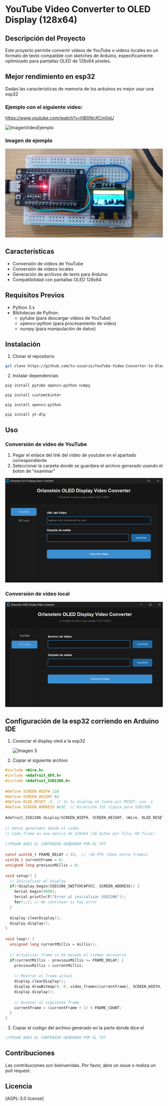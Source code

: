 # YouTube Video Converter to OLED Display (128x64)

## Descripción del Proyecto
Este proyecto permite convertir videos de YouTube o videos locales en un formato de texto compatible con sketches de Arduino, específicamente optimizado para pantallas OLED de 128x64 píxeles.

## Mejor rendimiento en esp32
Dadas las caracteristicas de memoria de los arduinos es mejor usar una esp32

### Ejemplo con el siguiente video:

https://www.youtube.com/watch?v=HBXNnXCm0gU

![ImagenVideoEjemplo](https://img.youtube.com/vi/HBXNnXCm0gU/0.jpg)

### Imagen de ejemplo
![Imagen 3](/Images/ExampleOfVideoInEsp32.png)


## Características
- Conversión de videos de YouTube
- Conversión de videos locales
- Generación de archivos de texto para Arduino
- Compatibilidad con pantallas OLED 128x64

## Requisitos Previos
- Python 3.x
- Bibliotecas de Python:
  - pytube (para descargar videos de YouTube)
  - opencv-python (para procesamiento de video)
  - numpy (para manipulación de datos)

## Instalación
1. Clonar el repositorio
```bash
git clone https://github.com/tu-usuario/YouTube-Video-Converter-to-Oled-Display-128-x-64.git
```

2. Instalar dependencias
```bash
pip install pytube opencv-python numpy
```
```bash
pip install customtkinter
```
```bash
pip install opencv-python
```
```bash
pip install yt-dlp
```

## Uso
### Conversión de video de YouTube

1. Pegar el enlace del link del video de youtube en el apartado correspondiente
2. Seleccionar la carpeta donde se guardara el archivo generado usando el boton de "examinar"

![Imagen 1](/Images/InterfazYoutube.png)



### Conversión de video local
![Imagen 2](/Images/InterfazVideoLocal.png)

## Configuración de la esp32 corriendo en Arduino IDE
1. Conectar el display oled a la esp32
   
   ![Imagen 3](https://i0.wp.com/randomnerdtutorials.com/wp-content/uploads/2019/05/ESP32_OLED.png?w=873&quality=100&strip=all&ssl=1)

2. Copiar el siguiente archivo

```c
#include <Wire.h>
#include <Adafruit_GFX.h>
#include <Adafruit_SSD1306.h>

#define SCREEN_WIDTH 128
#define SCREEN_HEIGHT 64
#define OLED_RESET -1  // Si tu display no tiene pin RESET, usa -1
#define SCREEN_ADDRESS 0x3C  // Dirección I2C típica para SSD1306

Adafruit_SSD1306 display(SCREEN_WIDTH, SCREEN_HEIGHT, &Wire, OLED_RESET);

// Datos generados desde el video
// Cada frame es una matriz de 128x64 (16 bytes por fila, 64 filas)

//PEGAR AQUI EL CONTENIDO GENERADO POR EL TXT

const uint16_t FRAME_DELAY = 33;  // ~30 FPS (33ms entre frames)
uint16_t currentFrame = 0;
unsigned long previousMillis = 0;

void setup() {
  // Inicializar el display
  if(!display.begin(SSD1306_SWITCHCAPVCC, SCREEN_ADDRESS)) {
    Serial.begin(9600);
    Serial.println(F("Error al inicializar SSD1306"));
    for(;;); // No continuar si hay error
  }
  
  display.clearDisplay();
  display.display();
}

void loop() {
  unsigned long currentMillis = millis();
  
  // Actualizar frame si ha pasado el tiempo necesario
  if(currentMillis - previousMillis >= FRAME_DELAY) {
    previousMillis = currentMillis;
    
    // Mostrar el frame actual
    display.clearDisplay();
    display.drawBitmap(0, 0, video_frames[currentFrame], SCREEN_WIDTH, SCREEN_HEIGHT, WHITE);
    display.display();
    
    // Avanzar al siguiente frame
    currentFrame = (currentFrame + 1) % FRAME_COUNT;
  }
}
```

3. Copiar el codigo del archivo generado en la parte donde dice el

```c
//PEGAR AQUI EL CONTENIDO GENERADO POR EL TXT
```

## Contribuciones
Las contribuciones son bienvenidas. Por favor, abre un issue o realiza un pull request.

## Licencia
[AGPL-3.0 license]
